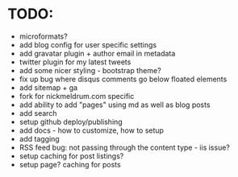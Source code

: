 TODO:
=====

  * microformats?
  * add blog config for user specific settings
  * add gravatar plugin + author email in metadata
  * twitter plugin for my latest tweets
  * add some nicer styling - bootstrap theme?
  * fix up bug where disqus comments go below floated elements
  * add sitemap + ga
  * fork for nickmeldrum.com specific
  * add ability to add "pages" using md as well as blog posts
  * add search
  * setup github deploy/publishing
  * add docs - how to customize, how to setup
  * add tagging
  * RSS feed bug: not passing through the content type - iis issue?
  * setup caching for post listings?
  * setup page? caching for posts
